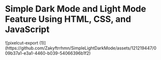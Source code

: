 <h1>Simple Dark Mode and Light Mode Feature Using HTML, CSS, and JavaScript</h1>
![pixelcut-export (1)](https://github.com/Zakyftrrhmn/SimpleLightDarkMode/assets/121219447/009b37a1-e3a1-4460-b039-54066396b1f2)
